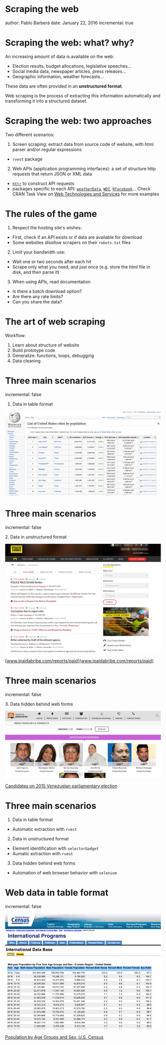 Scraping the web
========================================================
author: Pablo Barberá
date: January 22, 2016
incremental: true

Scraping the web: what? why?
========================================================

An increasing amount of data is available on the web:

- Election results, budget allocations, legislative speeches...
- Social media data, newspaper articles, press releases...
- Geographic information, weather forecasts...

These data are often provided in an __unstructured format__.

Web scraping is the process of extracting this information automatically and transforming it into a structured dataset.

Scraping the web: two approaches
========================================================

Two different scenarios:

1. Screen scraping: extract data from source code of website, with html parser and/or regular expressions
  - `rvest` package
2. Web APIs (application programming interfaces): a set of structure http requests that return JSON or XML data
  - [`httr`](https://cran.r-project.org/web/packages/rvest/index.html) to construct API requests
  - packages specific to each API:  [`weatherData`](https://cran.r-project.org/web/packages/weatherData/index.html), [`WDI`](https://cran.r-project.org/web/packages/WDI/index.html), [`Rfacebook`](https://cran.r-project.org/web/packages/Rfacebook/index.html)... Check CRAN Task View on [Web Technologies and Services](https://cran.r-project.org/web/views/WebTechnologies.html) for more examples

The rules of the game
========================================================

1. Respect the hosting site's wishes:
  - First, check if an API exists or if data are available for download
  - Some websites _disallow_ scrapers on their `robots.txt` files
2. Limit your bandwidth use:
  - Wait one or two seconds after each hit
  - Scrape only what you need, and just once (e.g. store the html file in disk, and then parse it)
3. When using APIs, read documentation
  - Is there a batch download option?
  - Are there any rate limits?
  - Can you share the data?

The art of web scraping
========================================================

Workflow:

1. Learn about structure of website
2. Build prototype code
3. Generalize: functions, loops, debugging
4. Data cleaning

Three main scenarios
========================================================
incremental: false

1. Data in table format

![picture1](img/wikitable1.png)
![wikitable1](img/wikitable2.png)

Three main scenarios
========================================================
incremental: false

2\. Data in unstructured format  

![picture1](img/bribe.png)

[www.ipaidabribe.com/reports/paid](www.ipaidabribe.com/reports/paid)


Three main scenarios
========================================================
incremental: false

3\. Data hidden behind web forms

![picture1](img/venezuela.png)

[Candidates on 2015 Venezuelan parliamentary election](http://eligetucandidato.org/filtro/)


Three main scenarios
========================================================

1. Data in table format
  - Automatic extraction with `rvest`
2. Data in unstructured format
  - Element identification with `selectorGadget`
  - Aumatic extraction with `rvest`
3. Data hidden behind web forms
  - Automation of web browser behavior with `selenium`

Web data in table format
========================================================
incremental: false

![picture1](img/census.png)

[Population by Age Groups and Sex, U.S. Census](http://www.census.gov/population/international/data/idb/region.php?N=%20Results%20&T=10&A=separate&RT=0&Y=2016&R=-1&C=US)


